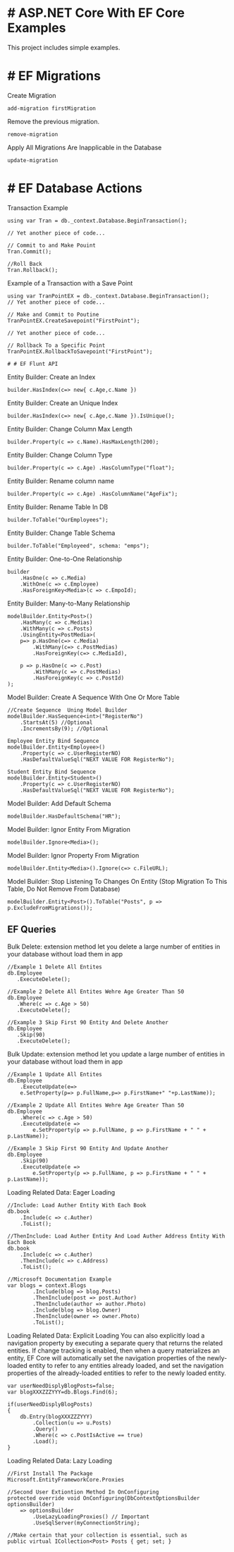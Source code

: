 
# # ASP.NET Core With EF Core Examples

This project includes simple examples.
# # EF Migrations
Create Migration 
```
add-migration firstMigration
```
Remove the previous migration.
```
remove-migration
```
Apply All Migrations Are Inapplicable in the Database
```
update-migration
```
# # EF Database Actions

Transaction Example
```
using var Tran = db._context.Database.BeginTransaction();
    
// Yet another piece of code...
   
// Commit to and Make Pouint
Tran.Commit();
   
//Roll Back 
Tran.Rollback();
```
Example of a Transaction with a Save Point
```
using var TranPointEX = db._context.Database.BeginTransaction();
// Yet another piece of code...
   
// Make and Commit to Poutine
TranPointEX.CreateSavepoint("FirstPoint");
   
// Yet another piece of code...
   
// Rollback To a Specific Point
TranPointEX.RollbackToSavepoint("FirstPoint");

# # EF Flunt API
```
Entity Builder: Create an Index
```
builder.HasIndex(c=> new{ c.Age,c.Name })
```

Entity Builder: Create an Unique Index  
```
builder.HasIndex(c=> new{ c.Age,c.Name }).IsUnique();
```

Entity Builder: Change Column Max Length 
```
builder.Property(c => c.Name).HasMaxLength(200);
```

Entity Builder: Change Column Type 
```
builder.Property(c => c.Age) .HasColumnType("float");
```

Entity Builder: Rename column name
```
builder.Property(c => c.Age) .HasColumnName("AgeFix");
```

Entity Builder: Rename Table In DB 
```
builder.ToTable("OurEmployees");
```

Entity Builder: Change Table Schema
```
builder.ToTable("Employeed", schema: "emps");
```

Entity Builder: One-to-One Relationship
```
builder
    .HasOne(c => c.Media)
    .WithOne(c => c.Employee)
    .HasForeignKey<Media>(c => c.EmpoId);
```

Entity Builder: Many-to-Many Relationship
```
modelBuilder.Entity<Post>()
    .HasMany(c => c.Medias)
    .WithMany(c => c.Posts)
    .UsingEntity<PostMedia>(
    p=> p.HasOne(c=> c.Media)
        .WithMany(c=> c.PostMedias)
        .HasForeignKey(c=> c.MediaId),

    p => p.HasOne(c => c.Post)
        .WithMany(c => c.PostMedias)
        .HasForeignKey(c => c.PostId)
);
```

Model Builder: Create A Sequence With One Or More Table
```
//Create Sequence  Uning Model Builder
modelBuilder.HasSequence<int>("RegisterNo")
    .StartsAt(5) //Optional
    .IncrementsBy(9); //Optional

Employee Entity Bind Sequence
modelBuilder.Entity<Employee>()
    .Property(c => c.UserRegisterNO)
    .HasDefaultValueSql("NEXT VALUE FOR RegisterNo");

Student Entity Bind Sequence
modelBuilder.Entity<Student>()
    .Property(c => c.UserRegisterNO)
    .HasDefaultValueSql("NEXT VALUE FOR RegisterNo");
```

Model Builder: Add Default Schema
```
modelBuilder.HasDefaultSchema("HR");
```

Model Builder: Ignor Entity From Migration 
```
modelBuilder.Ignore<Media>();
```

Model Builder: Ignor Property From Migration
```
modelBuilder.Entity<Media>().Ignore(c=> c.FileURL);
```

Model Builder: Stop Listening To Changes On Entity (Stop Migration To This Table, Do Not Remove From Database)
```
modelBuilder.Entity<Post>().ToTable("Posts", p => p.ExcludeFromMigrations());
```

## EF Queries
Bulk Delete: extension method let you delete a large number of entities in your database without load them in app
 ```
//Example 1 Delete All Entites
db.Employee
    .ExecuteDelete();

//Example 2 Delete All Entites Wehre Age Greater Than 50
db.Employee
    .Where(c => c.Age > 50)
    .ExecuteDelete();

//Example 3 Skip First 90 Entity And Delete Another
db.Employee
    .Skip(90)
    .ExecuteDelete();
 ```

Bulk Update: extension method let you update a large number of entities in your database without load them in app
```
//Example 1 Update All Entites
db.Employee
    .ExecuteUpdate(e=> 
    e.SetProperty(p=> p.FullName,p=> p.FirstName+" "+p.LastName));

//Example 2 Update All Entites Wehre Age Greater Than 50
db.Employee
    .Where(c => c.Age > 50)
    .ExecuteUpdate(e => 
        e.SetProperty(p => p.FullName, p => p.FirstName + " " + p.LastName));

//Example 3 Skip First 90 Entity And Update Another
db.Employee
    .Skip(90)
    .ExecuteUpdate(e => 
        e.SetProperty(p => p.FullName, p => p.FirstName + " " + p.LastName));
```

Loading Related Data: Eager Loading
```
//Include: Load Auther Entity With Each Book
db.book
    .Include(c => c.Auther)
    .ToList();

//ThenInclude: Load Auther Entity And Load Auther Address Entity With Each Book
db.book
    .Include(c => c.Auther)
    .ThenInclude(c => c.Address)
    .ToList();

//Microsoft Documentation Example
var blogs = context.Blogs
        .Include(blog => blog.Posts)
        .ThenInclude(post => post.Author)
        .ThenInclude(author => author.Photo)
        .Include(blog => blog.Owner)
        .ThenInclude(owner => owner.Photo)
        .ToList();
```

Loading Related Data: Explicit Loading You can also explicitly load a navigation property by executing a separate query that returns the related entities. If change tracking is enabled, then when a query materializes an entity, EF Core will automatically set the navigation properties of the newly-loaded entity to refer to any entities already loaded, and set the navigation properties of the already-loaded entities to refer to the newly loaded entity.
```
var userNeedDisplyBlogPosts=false;
var blogXXXZZZYYY=db.Blogs.Find(6); 

if(userNeedDisplyBlogPosts)
{
    db.Entry(blogXXXZZZYYY)
        .Collection(u => u.Posts)
        .Query()
        .Where(c => c.PostIsActive == true)
        .Load();
}
```

Loading Related Data: Lazy Loading
```
//First Install The Package
Microsoft.EntityFrameworkCore.Proxies

//Second User Extiontion Method In OnConfiguring
protected override void OnConfiguring(DbContextOptionsBuilder optionsBuilder)
    => optionsBuilder
        .UseLazyLoadingProxies() // Important
        .UseSqlServer(myConnectionString);

//Make certain that your collection is essential, such as 
public virtual ICollection<Post> Posts { get; set; }
```
    
  
 
        
